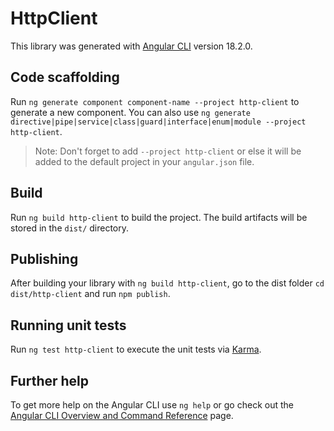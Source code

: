 # HttpClient

This library was generated with [Angular CLI](https://github.com/angular/angular-cli) version 18.2.0.

## Code scaffolding

Run `ng generate component component-name --project http-client` to generate a new component. You can also use `ng generate directive|pipe|service|class|guard|interface|enum|module --project http-client`.
> Note: Don't forget to add `--project http-client` or else it will be added to the default project in your `angular.json` file. 

## Build

Run `ng build http-client` to build the project. The build artifacts will be stored in the `dist/` directory.

## Publishing

After building your library with `ng build http-client`, go to the dist folder `cd dist/http-client` and run `npm publish`.

## Running unit tests

Run `ng test http-client` to execute the unit tests via [Karma](https://karma-runner.github.io).

## Further help

To get more help on the Angular CLI use `ng help` or go check out the [Angular CLI Overview and Command Reference](https://angular.dev/tools/cli) page.
